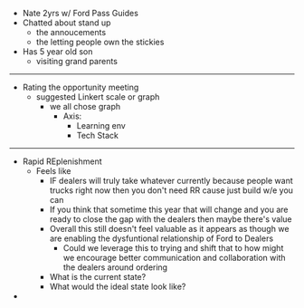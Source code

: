 - Nate 2yrs w/ Ford Pass Guides
- Chatted about stand up
	- the annoucements
	- the letting people own the stickies
- Has 5 year old son
	- visiting grand parents
- ---
- Rating the opportunity meeting
	- suggested Linkert scale or graph
		- we all chose graph
			- Axis:
				- Learning env
				- Tech Stack
- ---
- Rapid REplenishment
	- Feels like
		- IF dealers will truly take whatever currently because people want trucks right now then you don't need RR cause just build w/e you can
		- If you think that sometime this year that will change and you are ready to close the gap with the dealers then maybe there's value
		- Overall this still doesn't feel valuable as it appears as though we are enabling the dysfuntional relationship of Ford to Dealers
			- Could we leverage this to trying and shift that to how might we encourage better communication and collaboration with the dealers around ordering
		- What is the current state?
		- What would the ideal state look like?
-